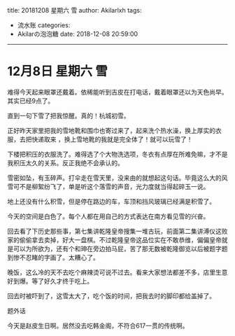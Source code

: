 title: 20181208 星期六 雪
author: Akilarlxh
tags:
  - 流水账
categories:
  - Akilarの泡泡糖
date: 2018-12-08 20:59:00
---
# 12月8日 星期六 雪

难得今天起来眼罩还戴着。依稀能听到吉皮在打电话，戴着眼罩还以为天色尚早。其实已经9点了。

直到一句下雪了把我惊醒。真的！杭城初雪。

正好昨天家里把我的雪地靴和围巾也寄过来了，起来洗个热水澡，换上厚实的衣服，去把快递取来 ，换上雪地靴的我就是完全体了！就可以玩雪了！

下楼把积压的衣服洗了。难得选了个大物洗选项，冬衣有点厚在所难免嘛，才不是我积压太久的关系。反正我绝不会承认的。

雪密如坠，有玉碎声。打伞走在雪天里，没来由的就想起这句话。毕竟这么大的风雪可不是柳絮纷飞了，单是听这个落雪的声音，光力度就当得起碎玉一说。

地上还没有什么积雪，但是停在路边的车，车顶和挡风玻璃已经满是积雪了。

今天的空间是白色了。每个人都在用自己的方式表达在南方看见雪的兴奋。

回去看了下历史那些事，第七集讲乾隆皇帝搜集一堆古玩，前面第二集讲溥仪这败家的偷偷拿去卖掉，好大一盘棋。不过乾隆皇帝这品位实在不敢恭维，偏偏皇帝就是可以为所欲为，还有个和珅在旁边拍马屁，苦了那无数被乾隆御览以后被题字题到惨不忍睹的字画了。太糟心了。

晚饭，这么冷的天不去吃个麻辣烫可说不过去。看来大家想法都差不多，店里生意好到爆。等了好久才终于吃上。

回去时被吓到了，这雪太大了，吃个饭的时间，把我去时的脚印都给盖掉了。

题外话

今天是赵皮生日啊。居然没去吃韩金阁，不符合617一贯的传统啊。